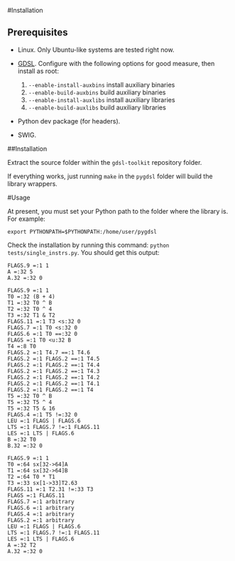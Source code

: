 #Installation

## Prerequisites

* Linux. Only Ubuntu-like systems are tested right now.
* [GDSL](http://code.google.com/p/gdsl-toolkit/). Configure with the following options
  for good measure, then install as root:

    1. `--enable-install-auxbins`       install auxiliary binaries
    2. `--enable-build-auxbins`         build auxiliary binaries
    3. `--enable-install-auxlibs`       install auxiliary libraries
    4. `--enable-build-auxlibs`         build auxiliary libraries

* Python dev package (for headers).
* SWIG.

##Installation

Extract the source folder within the `gdsl-toolkit` repository folder.

If everything works, just running `make` in the `pygdsl` folder will build the library wrappers.

#Usage

At present, you must set your Python path to the folder where the library is. For example:

    export PYTHONPATH=$PYTHONPATH:/home/user/pygdsl

Check the installation by running this command: `python tests/single_instrs.py`. You should get
this output:

    FLAGS.9 =:1 1
    A =:32 5
    A.32 =:32 0

    FLAGS.9 =:1 1
    T0 =:32 (B + 4)
    T1 =:32 T0 ^ B
    T2 =:32 T0 ^ 4
    T3 =:32 T1 & T2
    FLAGS.11 =:1 T3 <s:32 0
    FLAGS.7 =:1 T0 <s:32 0
    FLAGS.6 =:1 T0 ==:32 0
    FLAGS =:1 T0 <u:32 B
    T4 =:8 T0
    FLAGS.2 =:1 T4.7 ==:1 T4.6
    FLAGS.2 =:1 FLAGS.2 ==:1 T4.5
    FLAGS.2 =:1 FLAGS.2 ==:1 T4.4
    FLAGS.2 =:1 FLAGS.2 ==:1 T4.3
    FLAGS.2 =:1 FLAGS.2 ==:1 T4.2
    FLAGS.2 =:1 FLAGS.2 ==:1 T4.1
    FLAGS.2 =:1 FLAGS.2 ==:1 T4
    T5 =:32 T0 ^ B
    T5 =:32 T5 ^ 4
    T5 =:32 T5 & 16
    FLAGS.4 =:1 T5 !=:32 0
    LEU =:1 FLAGS | FLAGS.6
    LTS =:1 FLAGS.7 !=:1 FLAGS.11
    LES =:1 LTS | FLAGS.6
    B =:32 T0
    B.32 =:32 0

    FLAGS.9 =:1 1
    T0 =:64 sx[32->64]A
    T1 =:64 sx[32->64]B
    T2 =:64 T0 * T1
    T3 =:33 sx[1->33]T2.63
    FLAGS.11 =:1 T2.31 !=:33 T3
    FLAGS =:1 FLAGS.11
    FLAGS.7 =:1 arbitrary
    FLAGS.6 =:1 arbitrary
    FLAGS.4 =:1 arbitrary
    FLAGS.2 =:1 arbitrary
    LEU =:1 FLAGS | FLAGS.6
    LTS =:1 FLAGS.7 !=:1 FLAGS.11
    LES =:1 LTS | FLAGS.6
    A =:32 T2
    A.32 =:32 0

